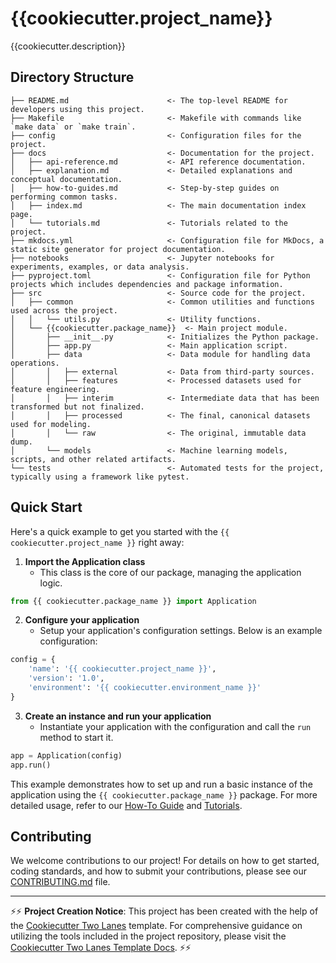 # {{cookiecutter.project_name}}

{{cookiecutter.description}}

## Directory Structure

```text
├── README.md                      <- The top-level README for developers using this project.
├── Makefile                       <- Makefile with commands like `make data` or `make train`.
├── config                         <- Configuration files for the project.
├── docs                           <- Documentation for the project.
│   ├── api-reference.md           <- API reference documentation.
│   ├── explanation.md             <- Detailed explanations and conceptual documentation.
│   ├── how-to-guides.md           <- Step-by-step guides on performing common tasks.
│   ├── index.md                   <- The main documentation index page.
│   └── tutorials.md               <- Tutorials related to the project.
├── mkdocs.yml                     <- Configuration file for MkDocs, a static site generator for project documentation.
├── notebooks                      <- Jupyter notebooks for experiments, examples, or data analysis.
├── pyproject.toml                 <- Configuration file for Python projects which includes dependencies and package information.
├── src                            <- Source code for the project.
│   ├── common                     <- Common utilities and functions used across the project.
│   │   └── utils.py               <- Utility functions.
│   └── {{cookiecutter.package_name}}  <- Main project module.
│       ├── __init__.py            <- Initializes the Python package.
│       ├── app.py                 <- Main application script.
│       ├── data                   <- Data module for handling data operations.
│       │   ├── external           <- Data from third-party sources.
│       │   ├── features           <- Processed datasets used for feature engineering.
│       │   ├── interim            <- Intermediate data that has been transformed but not finalized.
│       │   ├── processed          <- The final, canonical datasets used for modeling.
│       │   └── raw                <- The original, immutable data dump.
│       └── models                 <- Machine learning models, scripts, and other related artifacts.
└── tests                          <- Automated tests for the project, typically using a framework like pytest.
```

## Quick Start

Here's a quick example to get you started with the `{{
cookiecutter.project_name }}` right away:

1. **Import the Application class**
   - This class is the core of our package, managing the application
     logic.

```python
from {{ cookiecutter.package_name }} import Application
```

2. **Configure your application**
   - Setup your application's configuration settings. Below is an
     example configuration:

```python
config = {
    'name': '{{ cookiecutter.project_name }}',
    'version': '1.0',
    'environment': '{{ cookiecutter.environment_name }}'
}
```

3. **Create an instance and run your application**
   - Instantiate your application with the configuration and call the
     `run` method to start it.

```python
app = Application(config)
app.run()
```

This example demonstrates how to set up and run a basic instance of the
application using the `{{ cookiecutter.package_name }}` package. For
more detailed usage, refer to our [How-To
Guide](./docs/how-to-guides.md) and [Tutorials](./docs/tutorials.md).

## Contributing

We welcome contributions to our project! For details on how to get
started, coding standards, and how to submit your contributions, please
see our [CONTRIBUTING.md](.github/CONTRIBUTING.md) file.

---

⚡⚡ **Project Creation Notice**: This project has been created with the
help of the [Cookiecutter Two
Lanes](https://github.com/markeyser/cookiecutter-two-lanes) template.
For comprehensive guidance on utilizing the tools included in the
project repository, please visit the [Cookiecutter Two Lanes Template
Docs](https://markeyser.github.io/cookiecutter-two-lanes/). ⚡⚡